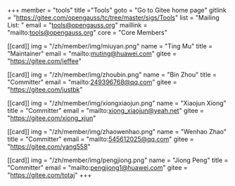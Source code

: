 +++
member = "tools"
title ="Tools"
goto = "Go to Gitee home page"
gitlink = "https://gitee.com/opengauss/tc/tree/master/sigs/Tools"
list = "Mailing List: "
email = "tools@opengauss.org"
maillink = "mailto:tools@opengauss.org"
core = "Core Members"


[[card]]
img = "/zh/member/img/miuyan.png"
name = "Ting Mu"
title = "Maintainer"
email = "mailto:muting@huawei.com"
gitee = "https://gitee.com/jeffee"

[[card]]
img = "/zh/member/img/zhoubin.png"
name = "Bin Zhou"
title = "Committer"
email = "mailto:249396768@qq.com"
gitee = "https://gitee.com/justbk"

[[card]]
img = "/zh/member/img/xiongxiaojun.png"
name = "Xiaojun Xiong"
title = "Committer"
email = "mailto:xiong_xiaojun@yeah.net"
gitee = "https://gitee.com/xiong_xjun"

[[card]]
img = "/zh/member/img/zhaowenhao.png"
name = "Wenhao Zhao"
title = "Committer"
email = "mailto:545612025@qq.com"
gitee = "https://gitee.com/yang558"

[[card]]
img = "/zh/member/img/pengjiong.png"
name = "Jiong Peng"
title = "Committer"
email = "mailto:pengjiong1@huawei.com"
gitee = "https://gitee.com/totaj"
+++